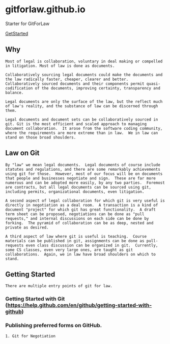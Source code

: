 # gitforlaw.github.io

Starter for GitForLaw

[GetStarted](GetStartedWithGit.md)

## Why

    Most of legal is collaboration, voluntary in deal making or compelled in litigation. Most of law is done as documents.
    
    Collaboratively sourcing legal documents could make the documents and the law radically faster, cheaper, clearer and better.  Collaboratively sourced documents and their components permit quasi-codification of the documents, improving certainty, transparency and balance.

    Legal documents are only the surface of the law, but the reflect much of law's reality, and the substance of law can be discerned through them.

    Legal documents and document sets can be collaboratively sourced in git. Git is the most efficient and scaled approach to managing document collaboration.  It arose from the software coding community, where the requirements are more extreme than in law.  We in law can stand on those broad shoulders.

## Law on Git

    By "law" we mean legal documents.  Legal documents of course include statutes and regulations, and there are some remarkably achievements using git for those.  However, most of our focus will be on documents that people and businesses negotiate and sign.  These are far more numerous and can be adopted more easily, by any two parties.  Foremost are contracts, but all legal documents can be sourced using git, including permits, organizational documents, even litigation.

    A second aspect of legal collaboration for which git is very useful is directly in negotiation as a deal room.  A transaction is a kind of document "project" for which git has great functionality.  A draft term sheet can be proposed, negotiations can be done as "pull requests," and internal discussions on each side can be done by forking.  The pyramid of collaboration can be as deep, nested and private as desired.

    A third aspect of law where git is useful is teaching.  Course materials can be published in git, assignments can be done as pull-requests even class discussion can be organized in git.  Currently, some CS classes, even very large ones, are taught as git collaborations.  Again, we in law have broad shoulders on which to stand.

## Getting Started

    There are multiple entry points of git for law.

### Getting Started with Git (https://help.github.com/en/github/getting-started-with-github)
    
### Publishing preferred forms on GitHub.
    
    1. Git for Negotiation
    
  

